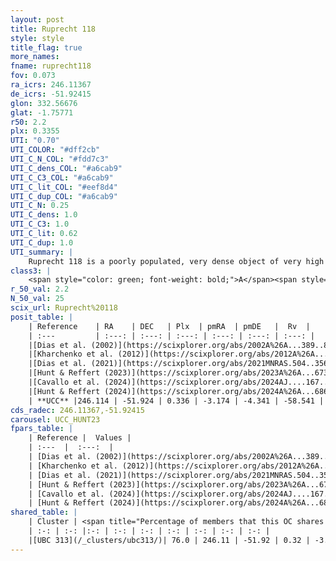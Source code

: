 ```yaml
---
layout: post
title: Ruprecht 118
style: style
title_flag: true
more_names: 
fname: ruprecht118
fov: 0.073
ra_icrs: 246.11367
de_icrs: -51.92415
glon: 332.56676
glat: -1.75771
r50: 2.2
plx: 0.3355
UTI: "0.70"
UTI_COLOR: "#dff2cb"
UTI_C_N_COL: "#fdd7c3"
UTI_C_dens_COL: "#a6cab9"
UTI_C_C3_COL: "#a6cab9"
UTI_C_lit_COL: "#eef8d4"
UTI_C_dup_COL: "#a6cab9"
UTI_C_N: 0.25
UTI_C_dens: 1.0
UTI_C_C3: 1.0
UTI_C_lit: 0.62
UTI_C_dup: 1.0
UTI_summary: |
    Ruprecht 118 is a poorly populated, very dense object of very high C3 quality. It is moderately studied in the literature. This object shares a large percentage of members with a later reported entry.
class3: |
    <span style="color: green; font-weight: bold;">A</span><span style="color: green; font-weight: bold;">A</span>
r_50_val: 2.2
N_50_val: 25
scix_url: Ruprecht%20118
posit_table: |
    | Reference    | RA    | DEC   | Plx  | pmRA  | pmDE   |  Rv  |
    | :---         | :---: | :---: | :---: | :---: | :---: | :---: |
    |[Dias et al. (2002)](https://scixplorer.org/abs/2002A%26A...389..871D) | 246.15 | -51.967 | -- | -0.33 | -3.94 | -- |
    |[Kharchenko et al. (2012)](https://scixplorer.org/abs/2012A%26A...543A.156K) | 246.18 | -51.94 | -- | -2.49 | -4.09 | -- |
    |[Dias et al. (2021)](https://scixplorer.org/abs/2021MNRAS.504..356D) | 246.145 | -51.954 | 0.285 | -3.152 | -4.345 | -- |
    |[Hunt & Reffert (2023)](https://scixplorer.org/abs/2023A%26A...673A.114H) | 246.123 | -51.918 | 0.356 | -3.168 | -4.316 | -58.131 |
    |[Cavallo et al. (2024)](https://scixplorer.org/abs/2024AJ....167...12C) | 246.123 | -51.913 | 0.355 | -- | -- | -- |
    |[Hunt & Reffert (2024)](https://scixplorer.org/abs/2024A%26A...686A..42H) | 246.123 | -51.918 | 0.356 | -3.168 | -4.316 | -58.131 |
    | **UCC** |246.114 | -51.924 | 0.336 | -3.174 | -4.341 | -58.541 | 
cds_radec: 246.11367,-51.92415
carousel: UCC_HUNT23
fpars_table: |
    | Reference |  Values |
    | :---  |  :---:  |
    | [Dias et al. (2002)](https://scixplorer.org/abs/2002A%26A...389..871D) | `E(B-V)=0.41, Dist=1343.0, Age=8.11` |
    | [Kharchenko et al. (2012)](https://scixplorer.org/abs/2012A%26A...543A.156K) | `e_bv=0.146, distance=974, log_age=8.94` |
    | [Dias et al. (2021)](https://scixplorer.org/abs/2021MNRAS.504..356D) | `Av=1.144, Dist=2224, logage=8.425, [Fe/H]=0.386` |
    | [Hunt & Reffert (2023)](https://scixplorer.org/abs/2023A%26A...673A.114H) | `AV50=1.321, diffAV50=1.35, MOD50=12.01, logAge50=8.118` |
    | [Cavallo et al. (2024)](https://scixplorer.org/abs/2024AJ....167...12C) | `AV50=1.9, dMod50=11.65, logAge50=7.67, [Fe/H]50=-0.53` |
    | [Hunt & Reffert (2024)](https://scixplorer.org/abs/2024A%26A...686A..42H) | `MassJ=537.672` |
shared_table: |
    | Cluster | <span title="Percentage of members that this OC shares with the ones listed">%</span>   | RA   | DEC   | Plx   | pmRA  | pmDE  | Rv | UTI |
    | :-: | :-: |:-: | :-: | :-: | :-: | :-: | :-: | :-: |
    |[UBC 313](/_clusters/ubc313/)| 76.0 | 246.11 | -51.92 | 0.32 | -3.15 | -4.34 | -- |0.11 |
---
```

